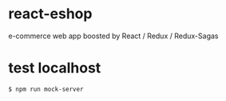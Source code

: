 # react-eshop
e-commerce web app boosted by React / Redux / Redux-Sagas 

# test localhost
`$ npm run mock-server`
